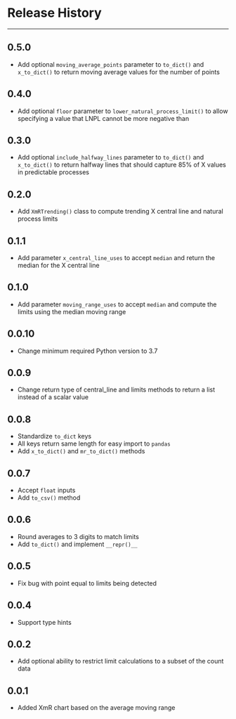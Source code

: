 # Release History

---

## 0.5.0

- Add optional `moving_average_points` parameter to `to_dict()` and `x_to_dict()` to return moving average values for the number of points

## 0.4.0

- Add optional `floor` parameter to `lower_natural_process_limit()` to allow specifying a value that LNPL cannot be more negative than

## 0.3.0

- Add optional `include_halfway_lines` parameter to `to_dict()` and `x_to_dict()` to return halfway lines that should capture 85% of X values in predictable processes  

## 0.2.0

- Add `XmRTrending()` class to compute trending X central line and natural process limits

## 0.1.1

- Add parameter `x_central_line_uses` to accept `median` and return the median for the X central line

## 0.1.0

- Add parameter `moving_range_uses` to accept `median` and compute the limits using the median moving range

## 0.0.10

- Change minimum required Python version to 3.7

## 0.0.9

- Change return type of central_line and limits methods to return a list instead of a scalar value

## 0.0.8

- Standardize `to_dict` keys
- All keys return same length for easy import to `pandas`
- Add `x_to_dict()` and `mr_to_dict()` methods

## 0.0.7

- Accept `float` inputs
- Add `to_csv()` method

## 0.0.6

- Round averages to 3 digits to match limits
- Add `to_dict()` and implement `__repr()__`

## 0.0.5

- Fix bug with point equal to limits being detected

## 0.0.4

- Support type hints

## 0.0.2

- Add optional ability to restrict limit calculations to a subset of the count data

## 0.0.1

- Added XmR chart based on the average moving range
